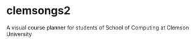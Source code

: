 clemsongs2
==========

A visual course planner for students of School of Computing at Clemson University
